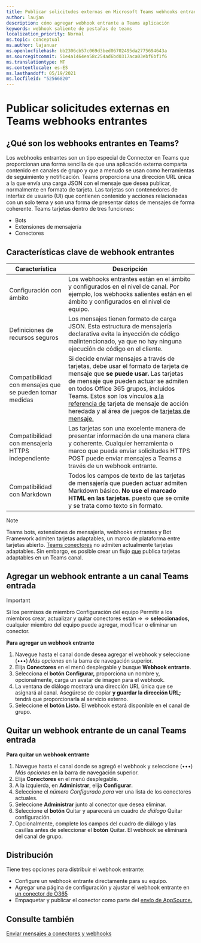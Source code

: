 ```yaml
---
title: Publicar solicitudes externas en Microsoft Teams webhooks entrantes
author: laujan
description: cómo agregar webhook entrante a Teams aplicación
keywords: webhook saliente de pestañas de teams
localization_priority: Normal
ms.topic: conceptual
ms.author: lajanuar
ms.openlocfilehash: bb2306cb57c069d3bed06702495da2775694643a
ms.sourcegitcommit: 51e4a1464ea58c254ad6bd0317aca03ebf6bf1f6
ms.translationtype: MT
ms.contentlocale: es-ES
ms.lasthandoff: 05/19/2021
ms.locfileid: "52566820"
---
```

# <a name="post-external-requests-to-teams-with-incoming-webhooks"></a>Publicar solicitudes externas en Teams webhooks entrantes

## <a name="what-are-incoming-webhooks-in-teams"></a>¿Qué son los webhooks entrantes en Teams?

Los webhooks entrantes son un tipo especial de Connector en Teams que proporcionan una forma sencilla de que una aplicación externa comparta contenido en canales de grupo y que a menudo se usan como herramientas de seguimiento y notificación. Teams proporciona una dirección URL única a la que envía una carga JSON con el mensaje que desea publicar, normalmente en formato de tarjeta. Las tarjetas son contenedores de interfaz de usuario (UI) que contienen contenido y acciones relacionadas con un solo tema y son una forma de presentar datos de mensajes de forma coherente. Teams tarjetas dentro de tres funciones:

* Bots
* Extensiones de mensajería
* Conectores

## <a name="incoming-webhook-key-features"></a>Características clave de webhook entrantes

| Característica | Descripción |
| ------- | ----------- |
|Configuración con ámbito|Los webhooks entrantes están en el ámbito y configurados en el nivel de canal. Por ejemplo, los webhooks salientes están en el ámbito y configurados en el nivel de equipo.|
|Definiciones de recursos seguros|Los mensajes tienen formato de carga JSON. Esta estructura de mensajería declarativa evita la inyección de código malintencionado, ya que no hay ninguna ejecución de código en el cliente.|
|Compatibilidad con mensajes que se pueden tomar medidas|Si decide enviar mensajes a través de tarjetas, debe usar el formato de tarjeta de mensaje que **se puede usar.** Las tarjetas de mensaje que pueden actuar se admiten en todos Office 365 grupos, incluidos Teams. Estos son los vínculos [a la referencia de](/outlook/actionable-messages/message-card-reference) tarjeta de mensaje de acción heredada y al área de juegos de [tarjetas de mensaje.](https://messagecardplayground.azurewebsites.net)|
|Compatibilidad con mensajería HTTPS independiente| Las tarjetas son una excelente manera de presentar información de una manera clara y coherente. Cualquier herramienta o marco que pueda enviar solicitudes HTTPS POST puede enviar mensajes a Teams a través de un webhook entrante.|
|Compatibilidad con Markdown|Todos los campos de texto de las tarjetas de mensajería que pueden actuar admiten Markdown básico. **No use el marcado HTML en las tarjetas**. puesto que se omite y se trata como texto sin formato.|

> [!Note]
> Teams bots, extensiones de mensajería, webhooks entrantes y Bot Framework admiten tarjetas adaptables, un marco de plataforma entre tarjetas abierto. [Teams conectores](../../webhooks-and-connectors/how-to/connectors-creating.md) no admiten actualmente tarjetas adaptables. Sin embargo, es posible crear un flujo [que](https://flow.microsoft.com/blog/microsoft-flow-in-microsoft-teams/) publica tarjetas adaptables en un Teams canal.

## <a name="add-an-incoming-webhook-to-a-teams-channel"></a>Agregar un webhook entrante a un canal Teams entrada

> [!Important]  
> Si los permisos de miembro Configuración del equipo Permitir a los miembros crear, actualizar y quitar conectores están  =>    =>  **seleccionados,** cualquier miembro del equipo puede agregar, modificar o eliminar un conector.

**Para agregar un webhook entrante**

1. Navegue hasta el canal donde desea agregar el webhook y seleccione (&#8226;&#8226;&#8226;) *Más opciones* en la barra de navegación superior.
1. Elija **Conectores** en el menú desplegable y busque **Webhook entrante**.
1. Selecciona el **botón Configurar,** proporciona un nombre y, opcionalmente, carga un avatar de imagen para el webhook.
1. La ventana de diálogo mostrará una dirección URL única que se asignará al canal. Asegúrese de copiar **y guardar la dirección URL;** tendrá que proporcionarla al servicio externo.
1. Seleccione el **botón Listo.** El webhook estará disponible en el canal de grupo.

## <a name="remove-an-incoming-webhook-from-a-teams-channel"></a>Quitar un webhook entrante de un canal Teams entrada

**Para quitar un webhook entrante**

1. Navegue hasta el canal donde se agregó el webhook y seleccione (&#8226;&#8226;&#8226;) *Más opciones* en la barra de navegación superior.
1. Elija **Conectores** en el menú desplegable.
1. A la izquierda, en **Administrar**, elija **Configurar**.
1. Seleccione el *número Configurado para* ver una lista de los conectores actuales.
1. Seleccione **Administrar** junto al conector que desea eliminar.
1. Seleccione el **botón** Quitar y aparecerá un cuadro *de diálogo* Quitar configuración.
1. Opcionalmente, complete los campos del cuadro de diálogo y las casillas antes de seleccionar el **botón** Quitar. El webhook se eliminará del canal de grupo.

## <a name="distribution"></a>Distribución

Tiene tres opciones para distribuir el webhook entrante:

* Configure un webhook entrante directamente para su equipo.
* Agregar una página de configuración y ajustar el webhook entrante en [un conector de O365](~/webhooks-and-connectors/how-to/connectors-creating.md)
* Empaquetar y publicar el conector como parte del [envío de AppSource.](~/concepts/deploy-and-publish/office-store-guidance.md)

## <a name="see-also"></a>Consulte también

[Enviar mensajes a conectores y webhooks](~/webhooks-and-connectors/how-to/connectors-using.md)

